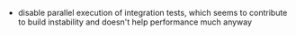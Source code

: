 - disable parallel execution of integration tests, which seems to contribute to build instability and doesn't help performance much anyway
